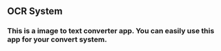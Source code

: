 ## OCR System 
### This is a image to text converter app. You can easily use this app for your convert system.








